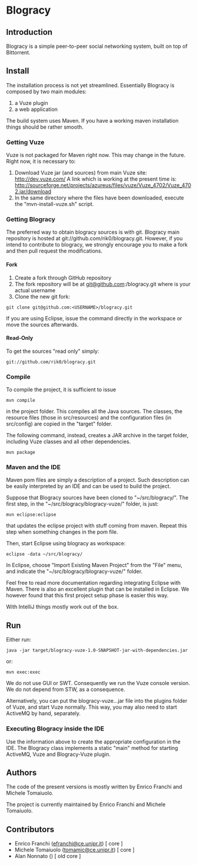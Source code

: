 # Blogracy #

## Introduction ##

Blogracy is a simple peer-to-peer social networking system, built on top of Bittorrent.

## Install ##

The installation process is not yet streamlined. Essentially Blogracy is composed
by two main modules:

1. a Vuze plugin
2. a web application

The build system uses Maven. If you have a working  maven
installation things should be rather smooth.

### Getting Vuze ###

Vuze is not packaged for Maven right now. This may change in the future.
Right now, it is necessary to:

1. Download Vuze jar (and sources) from main Vuze site: http://dev.vuze.com/
   A link which is working at the present time is:
   http://sourceforge.net/projects/azureus/files/vuze/Vuze_4702/Vuze_4702.jar/download
2. In the same directory where the files have been downloaded, execute
   the "mvn-install-vuze.sh" script.

### Getting Blogracy ###

The preferred way to obtain blogracy sources is with git. Blogracy main
repository is hosted at git://github.com/rik0/blogracy.git. However,
if you intend to contribute to blogracy, we strongly encourage you to make a
fork and then pull request the modifications.

#### Fork ####

1. Create a fork through GitHub repository
2. The fork repository will be at git@github.com:<USERNAME>/blogracy.git
   where <USERNAME> is your actual username
3. Clone the new git fork:

```
git clone git@github.com:<USERNAME>/blogracy.git
```

If you are using Eclipse, issue the command directly in the workspace or
move the sources afterwards.

#### Read-Only ####

To get the sources "read only" simply:

```
git://github.com/rik0/blogracy.git
```

### Compile ###

To compile the project, it is sufficient to issue

```
mvn compile
```

in the project folder. This compiles all the Java sources.
The classes, the resource files (those in src/resources) and the
configuration files (in src/config) are copied in the "target" folder.

The following command, instead, creates a JAR archive in the target folder,
including Vuze classes and all other dependencies.

```
mvn package
```

### Maven and the IDE ###

Maven pom files are simply a description of a project. Such description can
be easily interpreted by an IDE and can be used to build the project.

Suppose that Blogracy sources have been cloned to "~/src/blogracy/".
The first step, in the "~/src/blogracy/blogracy-vuze/" folder, is just:

```
mvn eclipse:eclipse
```

that updates the eclipse project with stuff coming from maven.
Repeat this step when something changes in the pom file.

Then, start Eclipse using blogracy as workspace:

```
eclipse -data ~/src/blogracy/
```

In Eclipse, choose "Import Existing Maven Project" from the "File" menu, 
and indicate the "~/src/blogracy/blogracy-vuze/" folder.

Feel free to read more documentation regarding integrating Eclipse with
Maven. There is also an excellent plugin that can be installed in Eclipse.
We however found that this first project setup phase is easier this way.

With IntelliJ things mostly work out of the box.

## Run ##

Either run:

```
java -jar target/blogracy-vuze-1.0-SNAPSHOT-jar-with-dependencies.jar
```

or:

```
mvn exec:exec
```

We do not use GUI or SWT. Consequently we run the Vuze console version.
We do not depend from STW, as a consequence.

Alternatively, you can put the blogracy-vuze...jar file into the plugins folder
of Vuze, and start Vuze normally. This way, you may also need to start ActiveMQ
by hand, separately.

### Executing Blogracy inside the IDE ###

Use the information above to create the appropriate configuration in the IDE.
The Blogracy class implements a static "main" method for starting ActiveMQ,
Vuze and Blogracy-Vuze plugin.

## Authors ##

The code of the present versions is mostly written by Enrico Franchi and Michele Tomaiuolo.

The project is currently maintained by Enrico Franchi and Michele Tomaiuolo.

## Contributors ##

* Enrico Franchi (efranchi@ce.unipr.it) [ core ]
* Michele Tomaiuolo (tomamic@ce.unipr.it) [ core ]
* Alan Nonnato () [ old core ]
